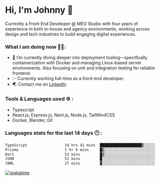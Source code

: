 # Hi, I'm Johnny 👋

Currently a Front End Developer @ MEO Studio with four years of experience in both in-house and agency environments, working across design and tech industries to build engaging digital experiences.

### What I am doing now 🧑‍💻:

- 🔭 I’m currently diving deeper into deployment tooling—specifically containerization with Docker and managing Linux-based server environments. Also focusing on unit and integration testing for reliable frontend.
- ✨ Currently working full-time as a front-end developer.
- 🌏 Contact me on [LinkedIn](https://www.linkedin.com/in/johchai/)

### Tools & Languages used ⚙️ :

- Typescript
- React.js, Express.js, Next.js, Node.js, TailWindCSS
- Docker, Blender, Git

### Languages stats for the last 14 days 🕛 :

<!--START_SECTION:waka-->

```txt
TypeScript                 14 hrs 41 mins  ███████████████████▒░░░░░   77.70 %
Prisma                     1 hr 6 mins     █▒░░░░░░░░░░░░░░░░░░░░░░░   05.86 %
Dart                       53 mins         █▒░░░░░░░░░░░░░░░░░░░░░░░   04.72 %
JSON                       51 mins         █░░░░░░░░░░░░░░░░░░░░░░░░   04.54 %
YAML                       27 mins         ▓░░░░░░░░░░░░░░░░░░░░░░░░   02.46 %
```

<!--END_SECTION:waka-->

[![wakatime](https://wakatime.com/badge/user/0cd14e89-b357-451d-b5c1-4a79286fb5a6.svg)](https://wakatime.com/@0cd14e89-b357-451d-b5c1-4a79286fb5a6)
